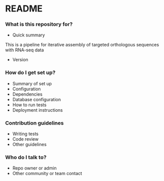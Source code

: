 # README #



### What is this repository for? ###

* Quick summary

This is a pipeline for iterative assembly of targeted orthologous sequences with RNA-seq data
* Version

### How do I get set up? ###

* Summary of set up
* Configuration
* Dependencies
* Database configuration
* How to run tests
* Deployment instructions

### Contribution guidelines ###

* Writing tests
* Code review
* Other guidelines

### Who do I talk to? ###

* Repo owner or admin
* Other community or team contact